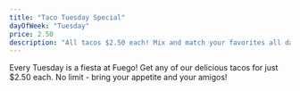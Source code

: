 ```yaml
---
title: "Taco Tuesday Special"
dayOfWeek: "Tuesday"
price: 2.50
description: "All tacos $2.50 each! Mix and match your favorites all day long."
---
```


Every Tuesday is a fiesta at Fuego! Get any of our delicious tacos for just $2.50 each. No limit - bring your appetite and your amigos!